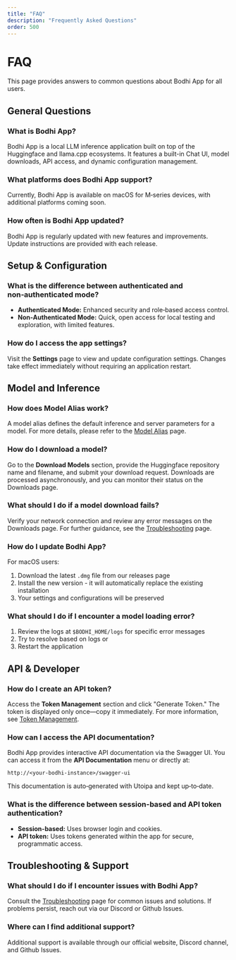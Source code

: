 ```yaml
---
title: "FAQ"
description: "Frequently Asked Questions"
order: 500
---
```


# FAQ

This page provides answers to common questions about Bodhi App for all users.

## General Questions

### What is Bodhi App?
Bodhi App is a local LLM inference application built on top of the Huggingface and llama.cpp ecosystems. It features a built-in Chat UI, model downloads, API access, and dynamic configuration management.

### What platforms does Bodhi App support?
Currently, Bodhi App is available on macOS for M‑series devices, with additional platforms coming soon.

### How often is Bodhi App updated?
Bodhi App is regularly updated with new features and improvements. Update instructions are provided with each release.

## Setup & Configuration

### What is the difference between authenticated and non‑authenticated mode?
- **Authenticated Mode:** Enhanced security and role‑based access control.
- **Non‑Authenticated Mode:** Quick, open access for local testing and exploration, with limited features.

### How do I access the app settings?
Visit the **Settings** page to view and update configuration settings. Changes take effect immediately without requiring an application restart.

## Model and Inference

### How does Model Alias work?
A model alias defines the default inference and server parameters for a model. For more details, please refer to the [Model Alias](/docs/features/model-alias/) page.

### How do I download a model?
Go to the **Download Models** section, provide the Huggingface repository name and filename, and submit your download request. Downloads are processed asynchronously, and you can monitor their status on the Downloads page.

### What should I do if a model download fails?
Verify your network connection and review any error messages on the Downloads page. For further guidance, see the [Troubleshooting](/docs/troubleshooting/) page.

### How do I update Bodhi App?
For macOS users:
1. Download the latest `.dmg` file from our releases page
2. Install the new version - it will automatically replace the existing installation
3. Your settings and configurations will be preserved

### What should I do if I encounter a model loading error?
1. Review the logs at `$BODHI_HOME/logs` for specific error messages
2. Try to resolve based on logs or
3. Restart the application

## API & Developer

### How do I create an API token?
Access the **Token Management** section and click "Generate Token." The token is displayed only once—copy it immediately. For more information, see [Token Management](/docs/features/api-tokens/).

### How can I access the API documentation?
Bodhi App provides interactive API documentation via the Swagger UI. You can access it from the **API Documentation** menu or directly at:
```
http://<your-bodhi-instance>/swagger-ui
```
This documentation is auto‑generated with Utoipa and kept up‑to‑date.

### What is the difference between session-based and API token authentication?
- **Session-based:** Uses browser login and cookies.
- **API token:** Uses tokens generated within the app for secure, programmatic access.

## Troubleshooting & Support

### What should I do if I encounter issues with Bodhi App?
Consult the [Troubleshooting](/docs/troubleshooting/) page for common issues and solutions. If problems persist, reach out via our Discord or Github Issues.

### Where can I find additional support?
Additional support is available through our official website, Discord channel, and Github Issues.
